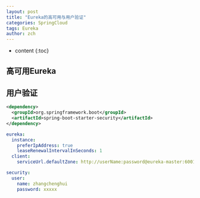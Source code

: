 ```yaml
---
layout: post
title: "Eureka的高可用与用户验证"
categories: SpringCloud
tags: Eureka
author: zch
---
```


* content
{:toc}




## 高可用Eureka





## 用户验证





```xml
<dependency>
  <groupId>org.springframework.boot</groupId>
  <artifactId>spring-boot-starter-security</artifactId>
</dependency>
```





```yaml
eureka:
  instance:
    preferIpAddress: true
    leaseRenewalIntervalInSeconds: 1
  client:
	serviceUrl.defaultZone: http://userName:password@eureka-master:6001/eureka/
```







```yaml
security:
  user:
    name: zhangchenghui
    password: xxxxx
```

